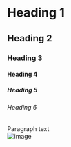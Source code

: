 # Heading 1
## Heading 2
### Heading 3
#### Heading 4
##### Heading 5
###### Heading 6
Paragraph text
<br>
![image](https://encrypted-tbn0.gstatic.com/images?q=tbn:ANd9GcTXSN9e8_jDluFmnkWKkkjP_D-z7SUpXUCki_EuTTOZng&s)